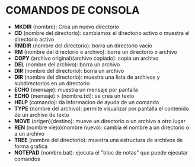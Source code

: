 # COMANDOS DE CONSOLA

- **MKDIR** (nombre): Crea un nuevo directorio
- **CD** (nombre del directorio): cambiamos el directorio activo o muestra el directorio activo
- **RMDIR** (nombre del directorio): borra un directorio vacio
- **RM** (nombre del directorio o archivo): borra un directorio o archivo
- **COPY** (archivo original)(archivo copiado): copia un archivo
- **DEL** (nombre del archivo): borra un archivo
- **DIR** (nombre del directorio): borra un archivo
- **DIR** (nombre del directorio): muestra una lista de archivos y subdirectorios en un directorio
- **ECHO** (mensaje): muestra un mensaje por pantalla
- **ECHO** (mensaje) > (nombre.txt): se crea un texto
- **HELP** (comando): da informacion de ayuda de un comando
- **TYPE** (nombre del archivo): permite visualizar por pantalla el contenido de un archivo de texto
- **MOVE** (origen)(destino): mueve un directorio o un archivo a otro lugar
- **REN** (nombre viejo)(nombre nuevo): cambia el nombre a un directorio o a un archivo
- **TREE** (nombre del directorio): muestra una estructura de archivos de forma grafica
- **NOTEPAD** (nombre.bat): ejecuta el "bloc de notas" que puede ejecutar comandos
